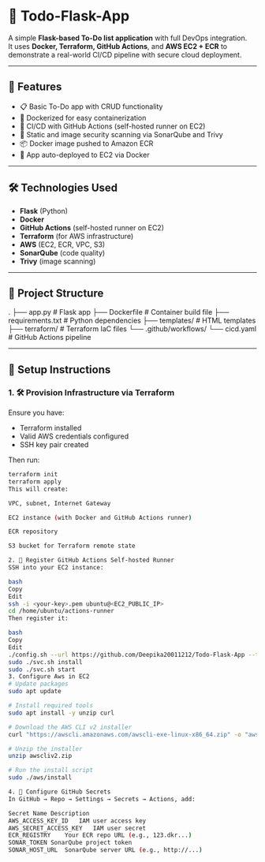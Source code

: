 # 📝 Todo-Flask-App

A simple **Flask-based To-Do list application** with full DevOps integration.  
It uses **Docker, Terraform, GitHub Actions**, and **AWS EC2 + ECR** to demonstrate a real-world CI/CD pipeline with secure cloud deployment.

---

## 🚀 Features

- 📋 Basic To-Do app with CRUD functionality
- 🐳 Dockerized for easy containerization
- 🤖 CI/CD with GitHub Actions (self-hosted runner on EC2)
- 🔐 Static and image security scanning via SonarQube and Trivy
- 📦 Docker image pushed to Amazon ECR
- 🔁 App auto-deployed to EC2 via Docker

---

## 🛠️ Technologies Used

- **Flask** (Python)
- **Docker**
- **GitHub Actions** (self-hosted runner on EC2)
- **Terraform** (for AWS infrastructure)
- **AWS** (EC2, ECR, VPC, S3)
- **SonarQube** (code quality)
- **Trivy** (image scanning)

---

## 📁 Project Structure

.
├── app.py # Flask app
├── Dockerfile # Container build file
├── requirements.txt # Python dependencies
├── templates/ # HTML templates
├── terraform/ # Terraform IaC files
└── .github/workflows/
└── cicd.yaml # GitHub Actions pipeline


---

## 🔧 Setup Instructions

### 1. 🛠️ Provision Infrastructure via Terraform

Ensure you have:

- Terraform installed
- Valid AWS credentials configured
- SSH key pair created

Then run:

```bash
terraform init
terraform apply
This will create:

VPC, subnet, Internet Gateway

EC2 instance (with Docker and GitHub Actions runner)

ECR repository

S3 bucket for Terraform remote state

2. 🤖 Register GitHub Actions Self-hosted Runner
SSH into your EC2 instance:

bash
Copy
Edit
ssh -i <your-key>.pem ubuntu@<EC2_PUBLIC_IP>
cd /home/ubuntu/actions-runner
Then register it:

bash
Copy
Edit
./config.sh --url https://github.com/Deepika20011212/Todo-Flask-App --token <your_registration_token> --labels self-hosted,aws-runner
sudo ./svc.sh install
sudo ./svc.sh start
3. Configure Aws in EC2
# Update packages
sudo apt update

# Install required tools
sudo apt install -y unzip curl

# Download the AWS CLI v2 installer
curl "https://awscli.amazonaws.com/awscli-exe-linux-x86_64.zip" -o "awscliv2.zip"

# Unzip the installer
unzip awscliv2.zip

# Run the install script
sudo ./aws/install

4. 🔐 Configure GitHub Secrets
In GitHub → Repo → Settings → Secrets → Actions, add:

Secret Name	Description
AWS_ACCESS_KEY_ID	IAM user access key
AWS_SECRET_ACCESS_KEY	IAM user secret
ECR_REGISTRY	Your ECR repo URL (e.g., 123.dkr...)
SONAR_TOKEN	SonarQube project token
SONAR_HOST_URL	SonarQube server URL (e.g., http://...)

